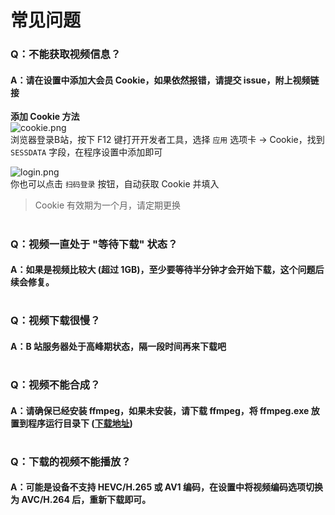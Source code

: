 # 常见问题
### Q：不能获取视频信息？
#### A：请在设置中添加大会员 Cookie，如果依然报错，请提交 issue，附上视频链接
**添加 Cookie 方法**  
![cookie.png](https://s2.loli.net/2022/04/09/caH5VFbSzRM6mwK.png)  
浏览器登录B站，按下 F12 键打开开发者工具，选择 `应用` 选项卡 -> Cookie，找到 `SESSDATA` 字段，在程序设置中添加即可  

![login.png](https://s2.loli.net/2022/04/17/ngkDbtFdAxevpHa.png)  
你也可以点击 `扫码登录` 按钮，自动获取 Cookie 并填入
> Cookie 有效期为一个月，请定期更换

#
### Q：视频一直处于 "等待下载" 状态？
#### A：如果是视频比较大 (超过 1GB)，至少要等待半分钟才会开始下载，这个问题后续会修复。

#
### Q：视频下载很慢？
#### A：B 站服务器处于高峰期状态，隔一段时间再来下载吧

#
### Q：视频不能合成？
#### A：请确保已经安装 ffmpeg，如果未安装，请下载 ffmpeg，将 ffmpeg.exe 放置到程序运行目录下 ([下载地址](http://www.ffmpeg.org/download.html))

#
### Q：下载的视频不能播放？
#### A：可能是设备不支持 HEVC/H.265 或 AV1 编码，在设置中将视频编码选项切换为 AVC/H.264 后，重新下载即可。
